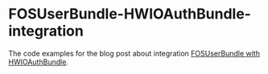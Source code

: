 # FOSUserBundle-HWIOAuthBundle-integration
The code examples for the blog post about integration [FOSUserBundle with HWIOAuthBundle](http://web.archive.org/web/20141106091859/http://www.osmialowski.co.uk/symfony-2-oauth-better-way-integrate-hwioauthbundle-fosuserbundle/).
